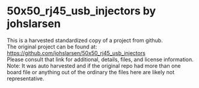 
# 50x50_rj45_usb_injectors by johslarsen  
This is a harvested standardized copy of a project from github.  
The original project can be found at:  
https://github.com/johslarsen/50x50_rj45_usb_injectors  
Please consult that link for additional, details, files, and license information.  
Note: It was auto harvested and if the original repo had more than one board file or anything out of the ordinary the files here are likely not representative.  
    